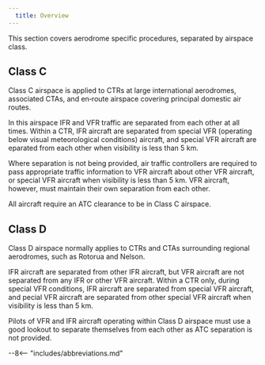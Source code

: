 ```yaml
---
  title: Overview
---
```


This section covers aerodrome specific procedures, separated by airspace class.

## Class C

Class C airspace is applied to CTRs at large international aerodromes, associated CTAs, and en‑route airspace covering principal domestic air routes.

In this airspace IFR and VFR traffic are separated from each other at all times. Within a CTR, IFR aircraft are separated from special VFR (operating below visual meteorological conditions) aircraft, and special VFR aircraft are  eparated from each other when visibility is less than 5 km.

Where separation is not being provided, air traffic controllers are required to pass appropriate traffic information to VFR aircraft about other VFR aircraft, or special VFR aircraft when visibility is less than 5 km. VFR aircraft, however, must maintain their own separation from each other.

All aircraft require an ATC clearance to be in Class C airspace.

## Class D

Class D airspace normally applies to CTRs and CTAs surrounding regional aerodromes, such as Rotorua and Nelson.

IFR aircraft are separated from other IFR aircraft, but VFR aircraft are not separated from any IFR or other VFR aircraft. Within a CTR only, during special VFR conditions, IFR aircraft are separated from special VFR aircraft, and pecial VFR aircraft are separated from other special VFR aircraft when visibility is less than 5 km.

Pilots of VFR and IFR aircraft operating within Class D airspace must use a good lookout to separate themselves from each other as ATC separation is not provided. 

--8<-- "includes/abbreviations.md"


